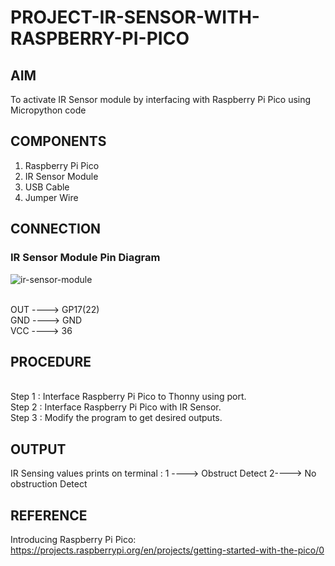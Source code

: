 # PROJECT-IR-SENSOR-WITH-RASPBERRY-PI-PICO


## AIM

To activate IR Sensor module by interfacing with Raspberry Pi Pico using Micropython code


## COMPONENTS

1) Raspberry Pi Pico
2) IR Sensor Module
3) USB Cable
4) Jumper Wire


## CONNECTION

### IR Sensor Module Pin Diagram
 
![ir-sensor-module](https://github.com/user-attachments/assets/caa6abfe-c136-4759-9f86-4a28c3eb3e26)


<br> OUT ----> GP17(22)
<br> GND ----> GND
<br> VCC ----> 36


## PROCEDURE

<br> Step 1 : Interface Raspberry Pi Pico to Thonny using port.
<br> Step 2 : Interface Raspberry Pi Pico with IR Sensor.
<br> Step 3 : Modify the program to get desired outputs.


## OUTPUT

IR Sensing values prints on terminal :
1 ----> Obstruct Detect
2----> No obstruction Detect

 
## REFERENCE
Introducing Raspberry Pi Pico: https://projects.raspberrypi.org/en/projects/getting-started-with-the-pico/0


